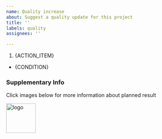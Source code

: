 ```yaml
---
name: Quality increase
about: Suggest a quality update for this project
title: ''
labels: quality
assignees: ''

---
```


1. {ACTION_ITEM}

- {CONDITION}

### Supplementary Info

Click images below for more information about planned result

<p>
  <a href="{RESOURCE_URL}">
    <img src="https://avatars0.githubusercontent.com/u/1536893?s=200&v=4" width=80 height=80 alt="logo">
  </a>
</p>
